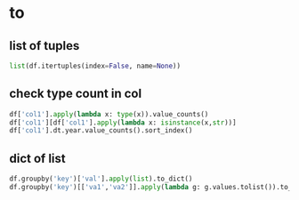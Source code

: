 # to

## list of tuples
```py
list(df.itertuples(index=False, name=None))
```

## check type count in col
```py
df['col1'].apply(lambda x: type(x)).value_counts()
df['col1'][df['col1'].apply(lambda x: isinstance(x,str))]
df['col1'].dt.year.value_counts().sort_index()
```

## dict of list
```py
df.groupby('key')['val'].apply(list).to_dict()
df.groupby('key')[['va1','va2']].apply(lambda g: g.values.tolist()).to_dict()
```
